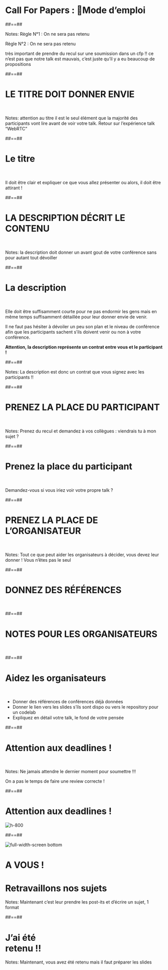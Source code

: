 <!-- .slide: data-background="./assets/images/g3d67955561_0_165.png" class="cfp title"-->

# Call For Papers : Mode d’emploi


##==##
<!-- .slide: data-background="./assets/images/g4a4669c5c1_0_1.png"-->


Notes:
Règle N°1 : On ne sera pas retenu

Règle N°2 : On ne sera pas retenu 



très important de prendre du recul sur une soumission dans un cfp !! ce n’est pas que notre talk est mauvais, c’est juste qu’il y a eu beaucoup de propositions



##==##
<!-- .slide: class="transition" data-type-show="prez"-->

# LE TITRE DOIT DONNER ENVIE

<br>

Notes:
attention au titre il est le seul élément que la majorité des participants vont lire avant de  voir votre talk. Retour sur l’expérience talk “WebRTC”

##==##
<!-- .slide: data-type-show="full"-->

# Le titre

<br>

Il doit être clair et expliquer ce que vous allez présenter ou alors, il doit être attirant !


##==##
<!-- .slide: class="transition" data-type-show="prez" -->

# LA DESCRIPTION DÉCRIT LE CONTENU

<br>



Notes:
la description doit donner un avant gout de votre conférence sans pour autant tout dévoiller 

##==##
<!-- .slide:  data-type-show="full"-->

# La description

<br>

Elle doit être suffisamment courte pour ne pas endormir les gens mais en  même temps suffisamment détaillée pour leur donner envie de venir.

Il ne faut pas hésiter à dévoiler un peu son plan et le niveau de conférence afin que les participants sachent s’ils doivent venir ou non à votre conférence.

**Attention, la description représente un contrat entre vous et le participant !**



##==##
<!-- .slide: data-background="./assets/images/g3d67955561_0_240.png" data-type-show="prez" -->

Notes:
La description est donc un contrat que vous signez avec les participants !!



##==##
<!-- .slide: class="transition" data-type-show="prez" -->

# PRENEZ LA PLACE DU PARTICIPANT

<br>


Notes:
Prenez du recul et demandez à vos collègues : viendrais tu à mon sujet ?

##==##
<!-- .slide:  data-type-show="full"-->

# Prenez la place du participant

<br>


Demandez-vous si vous iriez voir votre propre talk ? 



##==##
<!-- .slide: class="transition" data-type-show="prez" -->

# PRENEZ LA PLACE DE L’ORGANISATEUR

<br>



Notes:
Tout ce que peut aider les organisateurs à décider, vous devez leur donner ! Vous n’êtes pas le seul



##==##
<!-- .slide: class="transition"  data-type-show="prez" -->

# DONNEZ DES RÉFÉRENCES

<br>



##==##
<!-- .slide: class="transition"  data-type-show="prez" -->

# NOTES POUR LES ORGANISATEURS

<br>

##==##
<!-- .slide:  data-type-show="full" -->

# Aidez les organisateurs

<br>

* Donner des références de conférences déjà données
* Donner le lien vers les slides s’ils sont dispo ou vers le repository pour un codelab
* Expliquez en détail votre talk, le fond de votre pensée



##==##
<!-- .slide: class="transition bottom mask" data-background="./assets/images/g3a83c5854a_0_5.png"-->

# Attention aux deadlines !

<br>

Notes:
Ne jamais attendre le dernier moment pour soumettre !!! 

On a pas le temps de faire une review correcte !

##==##

<!-- .slide: class="full-center" -->

# Attention aux deadlines !

![h-800](./assets/images/courbe-cfp.png)

##==##
<!-- .slide: data-background="#fcec00" class="a-vous"-->

![full-width-screen bottom](./assets/images/g3d67955561_0_107.png)


# A VOUS !
<!-- .element: class="top" -->


<h1 class="fragment bandeau block">Retravaillons nos sujets<br>
</h1>


Notes:
Maintenant c’est leur prendre les post-its  et d’écrire un sujet, 1 format



##==##
<!-- .slide: data-background="./assets/images/g3d67955561_0_197.png"-->

<h1 class="bandeau block"> J’ai été <br>retenu !!</h1>


Notes:
Maintenant, vous avez été retenu mais il faut préparer les slides
